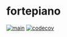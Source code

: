 # fortepiano
[![main](https://github.com/facile-it/fortepiano/actions/workflows/main.yaml/badge.svg)](https://github.com/facile-it/fortepiano/actions/workflows/main.yaml)
[![codecov](https://codecov.io/gh/facile-it/fortepiano/branch/master/graph/badge.svg?token=GRJ7ANG8WS)](https://codecov.io/gh/facile-it/fortepiano)
